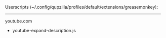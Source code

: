 
Userscripts (~/.config/qupzilla/profiles/default/extensions/greasemonkey):  

---

youtube.com
 - youtube-expand-description.js

 
